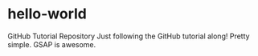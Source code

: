 # hello-world
GitHub Tutorial Repository
Just following the GitHub tutorial along! Pretty simple. GSAP is awesome.

